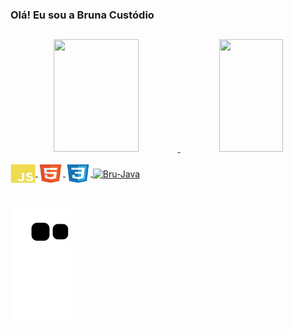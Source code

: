 ### Olá! Eu sou a Bruna Custódio
##
<div align="center">
  <a href="https://github.com/c-bruna">
  <img width="52%" img height="180em" src="https://github-readme-stats.vercel.app/api?username=c-bruna&show_icons=true&theme=dracula&include_all_commits=true&count_private=true"/>
  <img width="45%" img height="180em" src="https://github-readme-stats.vercel.app/api/top-langs/?username=c-bruna&layout=compact&langs_count=7&theme=dracula"/>
</div>
<div style="display: inline_block"><br>
  <img align="center" alt="Bru-Js" height="30" width="40" src="https://raw.githubusercontent.com/devicons/devicon/master/icons/javascript/javascript-plain.svg">
  <img align="center" alt="Bru-HTML" height="30" width="40" src="https://raw.githubusercontent.com/devicons/devicon/master/icons/html5/html5-original.svg">
  <img align="center" alt="Bru-CSS" height="30" width="40" src="https://raw.githubusercontent.com/devicons/devicon/master/icons/css3/css3-original.svg">
  <img align="center" alt="Bru-Java" height="30" width="40" src="https://cdn.jsdelivr.net/gh/devicons/devicon/icons/java/java-original.svg">          
</div>

##      

<div>

  ![Snake animation](https://github.com/c-bruna/c-bruna/blob/output/github-contribution-grid-snake.svg)
  
</div>


